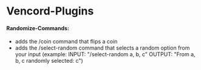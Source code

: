 # Vencord-Plugins
<h4>Randomize-Commands: </h4>
 <ul>
  <li>adds the /coin command that flips a coin</li>
  <li>adds the /select-random command that selects a random option from your input (example: INPUT: "/select-random a, b, c"  OUTPUT: "From a, b, c randomly selected: c")</li>
</ul> 
